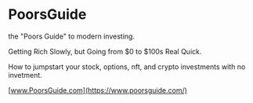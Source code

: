 # PoorsGuide

the "Poors Guide" to modern investing. 

Getting Rich Slowly, but Going from $0 to $100s Real Quick.

How to jumpstart your stock, options, nft, and crypto investments with no invetment.

[www.PoorsGuide.com](https://www.poorsguide.com/)
